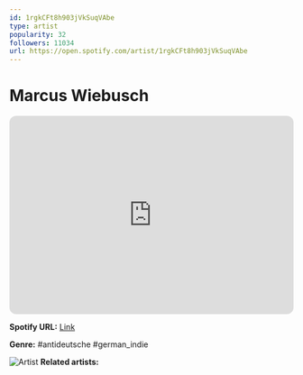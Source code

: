 ```yaml
---
id: 1rgkCFt8h903jVkSuqVAbe
type: artist
popularity: 32
followers: 11034
url: https://open.spotify.com/artist/1rgkCFt8h903jVkSuqVAbe
---
```

# Marcus Wiebusch

<iframe style="border-radius:12px" src="https://open.spotify.com/embed/artist/1rgkCFt8h903jVkSuqVAbe" width="100%" height="352" frameBorder="0" allowfullscreen="" allow="autoplay; clipboard-write; encrypted-media; fullscreen; picture-in-picture" loading="lazy"></iframe>

**Spotify URL:** [Link](https://open.spotify.com/artist/1rgkCFt8h903jVkSuqVAbe)

**Genre:**  #antideutsche #german_indie

![Artist](https://i.scdn.co/image/ab67616d0000b2732488c5e0ccb51e9bf77fbee1)
**Related artists:**

